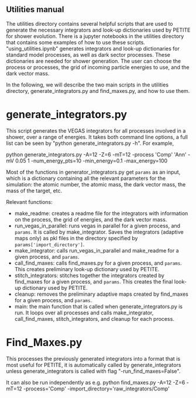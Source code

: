 ## Utilities manual
The utilities directory contains several helpful scripts that are used to generate the necessary integrators and look-up dictionaries used by PETITE for shower evolution. 
There is a jupyter notebooks in the utilities directory that contains some examples of how to use these scripts.
"using_utilities.ipynb" generates integrators and look-up dictionaries for standard model processes, as well as dark sector processes. 
These dictionaries are needed for shower generation.
The user can choose the process or processes, the grid of incoming particle energies to use, and the dark vector mass.

In the following, we will describe the two main scripts in the utilities directory, generate_integrators.py and find_maxes.py, and how to use them.

# generate_integrators.py  
This script generates the VEGAS integrators for all processes involved in a shower, over a range of energies. 
It takes both command line options, a full list can be seen by "python generate_integrators.py -h". 
For example,

python generate_integrators.py -A=12 -Z=6 -mT=12 -process 'Comp' 'Ann' -mV 0.05 1 -num_energy_pts=10 -min_energy=0.1 -max_energy=100

Most of the functions in generator_integrators.py get `params` as an input, which is a dictionary containing all the relevant parameters for the simulation: the atomic number, the atomic mass, the dark vector mass, the mass of the target, etc.

Relevant functions:
 - make_readme: creates a readme file for the integrators with information on the process, the grid of energies, and the dark vector mass.
 - run_vegas_in_parallel: runs vegas in parallel for a given process, and `params`. It is called by make_integrator. Saves the integrators (adaptive maps only) as pkl files in the directory specified by `params['import_directory']`.
 - make_integrator: calls run_vegas_in_parallel and make_readme for a given process, and `params`.
 - call_find_maxes: calls find_maxes.py for a given process, and `params`. This creates preliminary look-up dictionary used by PETITE.
 - stitch_integrators: stitches together the integrators created by find_maxes for a given process, and `params`. This creates the final look-up dictionary used by PETITE.
 - cleanup: removes the preliminary adaptive maps created by find_maxes for a given process, and `params`.
 - main: the main function that is called when generate_integrators.py is run. It loops over all processes and calls make_integrator, call_find_maxes, stitch_integrators, and cleanup for each process.


# Find_Maxes.py
This processes the previously generated integrators into a format that is most useful for PETITE, it is automatically called by generate_integrators unless generate_integrators is called with flag "-run_find_maxes=False".

It can also be run independently as e.g.
python find_maxes.py -A=12 -Z=6 -mT=12 -process='Comp' -import_directory='raw_integrators/Comp'